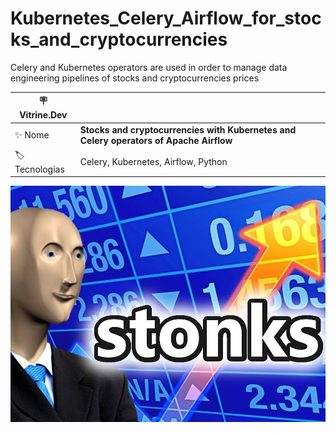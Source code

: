 # Kubernetes_Celery_Airflow_for_stocks_and_cryptocurrencies
Celery and Kubernetes operators are used in order to manage data engineering pipelines of stocks and cryptocurrencies prices

| :placard: Vitrine.Dev |     |
| -------------  | --- |
| :sparkles: Nome        | **Stocks and cryptocurrencies with Kubernetes and Celery operators of Apache Airflow**
| :label: Tecnologias | Celery, Kubernetes, Airflow, Python



![](/stonks.jpg#vitrinedev)
